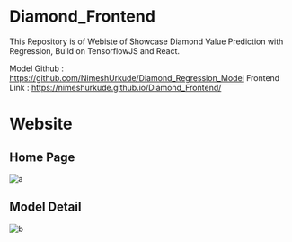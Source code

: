 # Diamond_Frontend

This Repository is of Webiste of Showcase Diamond Value Prediction with Regression, Build on TensorflowJS and React.

Model Github : https://github.com/NimeshUrkude/Diamond_Regression_Model
Frontend Link : https://nimeshurkude.github.io/Diamond_Frontend/

# Website

## Home Page
![a](https://user-images.githubusercontent.com/112500211/214380169-f2e57d7c-0b2e-4cda-8ef4-5f2b6fb87b6d.png)

## Model Detail
![b](https://user-images.githubusercontent.com/112500211/214380174-2b7f244a-ae47-46ac-9ac7-76cbd16b4978.png)
